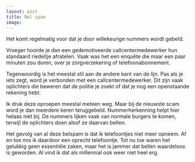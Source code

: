 ```yaml
---
layout: post
title: Bel spam
image:
---
```


Het komt regelmatig voor dat je door willekeurige nummers wordt gebeld.

Vroeger hoorde je dan een gedemotiveerde callcentermedewerker hun standaard riedeltje afratelen. Vaak was het een enquête die maar een paar minuten zou duren, over je zorgverzekering of telefoonabonnement.

Tegenwoordig is het meestal stil aan de andere kant van de lijn. Pas als je iets zegt, word je verbonden met een callcentermedewerker. Dit zijn vaak oplichters die beweren dat de politie je zoekt of dat je nog een openstaande rekening hebt.

Ik druk deze oproepen meestal meteen weg. Maar bij de nieuwste scam word je dan meerdere keren teruggebeld. Nummerherkenning helpt hier helaas niet bij. De nummers lijken vaak van normale burgers te komen, terwijl de oplichters doen alsof ze daarvan bellen.

Het gevolg van al deze belspam is dat ik telefoontjes niet meer opneem. Af en toe mis ik daardoor een oprecht telefoontje. Tot nu toe waren het gelukkig geen essentiële zaken, maar het is jammer dat bellen waardeloos is geworden. Al vind ik dat als millennial ook weer niet heel erg.
